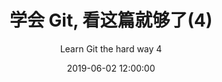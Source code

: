 ---
title: 学会 Git, 看这篇就够了(4)
subtitle: Learn Git the hard way 4
date: 2019-06-02 12:00:00
tags:
  - Git
  - 开发
---